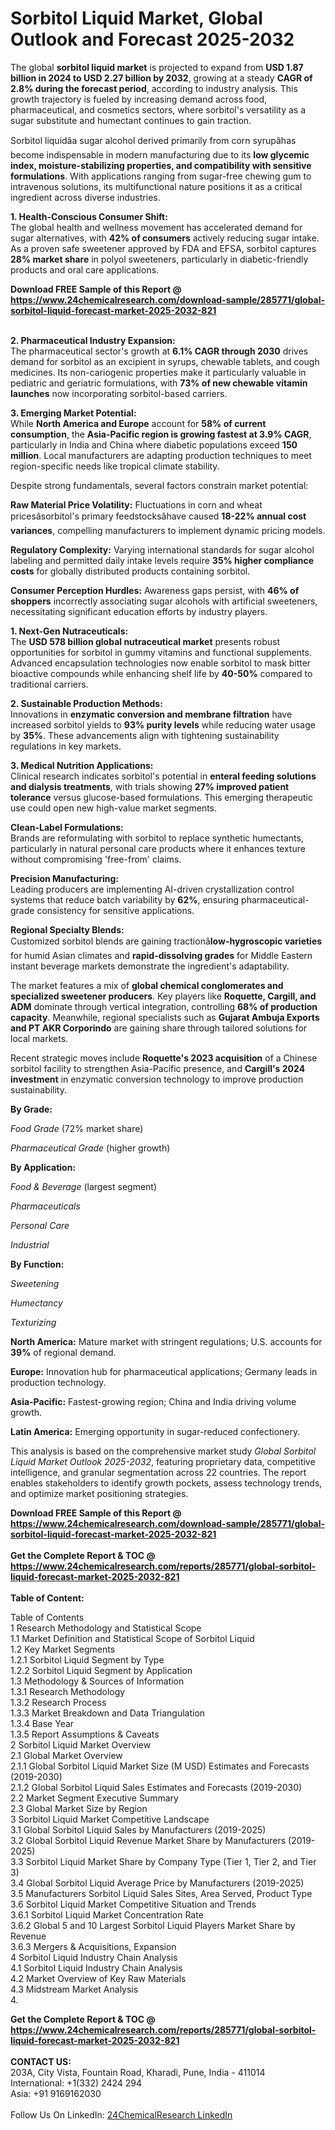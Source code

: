 <h1>Sorbitol Liquid Market, Global Outlook and Forecast 2025-2032</h1><p>The global <strong>sorbitol liquid market</strong> is projected to expand from <strong>USD 1.87 billion in 2024 to USD 2.27 billion by 2032</strong>, growing at a steady <strong>CAGR of 2.8% during the forecast period</strong>, according to industry analysis. This growth trajectory is fueled by increasing demand across food, pharmaceutical, and cosmetics sectors, where sorbitol's versatility as a sugar substitute and humectant continues to gain traction.</p><p>Sorbitol liquidâa sugar alcohol derived primarily from corn syrupâhas become indispensable in modern manufacturing due to its <strong>low glycemic index, moisture-stabilizing properties, and compatibility with sensitive formulations</strong>. With applications ranging from sugar-free chewing gum to intravenous solutions, its multifunctional nature positions it as a critical ingredient across diverse industries.</p><p><strong>1. Health-Conscious Consumer Shift:</strong><br>
The global health and wellness movement has accelerated demand for sugar alternatives, with <strong>42% of consumers</strong> actively reducing sugar intake. As a proven safe sweetener approved by FDA and EFSA, sorbitol captures <strong>28% market share</strong> in polyol sweeteners, particularly in diabetic-friendly products and oral care applications.</p><div><b>Download FREE Sample of this Report @ 
            <a href="https://www.24chemicalresearch.com/download-sample/285771/global-sorbitol-liquid-forecast-market-2025-2032-821">
            https://www.24chemicalresearch.com/download-sample/285771/global-sorbitol-liquid-forecast-market-2025-2032-821</a></b></div><br><p><strong>2. Pharmaceutical Industry Expansion:</strong><br>
The pharmaceutical sector's growth at <strong>6.1% CAGR through 2030</strong> drives demand for sorbitol as an excipient in syrups, chewable tablets, and cough medicines. Its non-cariogenic properties make it particularly valuable in pediatric and geriatric formulations, with <strong>73% of new chewable vitamin launches</strong> now incorporating sorbitol-based carriers.</p><p><strong>3. Emerging Market Potential:</strong><br>
While <strong>North America and Europe</strong> account for <strong>58% of current consumption</strong>, the <strong>Asia-Pacific region is growing fastest at 3.9% CAGR</strong>, particularly in India and China where diabetic populations exceed <strong>150 million</strong>. Local manufacturers are adapting production techniques to meet region-specific needs like tropical climate stability.</p><p>Despite strong fundamentals, several factors constrain market potential:</p><p><strong>Raw Material Price Volatility:</strong> Fluctuations in corn and wheat pricesâsorbitol's primary feedstocksâhave caused <strong>18-22% annual cost variances</strong>, compelling manufacturers to implement dynamic pricing models.</p><p><strong>Regulatory Complexity:</strong> Varying international standards for sugar alcohol labeling and permitted daily intake levels require <strong>35% higher compliance costs</strong> for globally distributed products containing sorbitol.</p><p><strong>Consumer Perception Hurdles:</strong> Awareness gaps persist, with <strong>46% of shoppers</strong> incorrectly associating sugar alcohols with artificial sweeteners, necessitating significant education efforts by industry players.</p><p><strong>1. Next-Gen Nutraceuticals:</strong><br>
The <strong>USD 578 billion global nutraceutical market</strong> presents robust opportunities for sorbitol in gummy vitamins and functional supplements. Advanced encapsulation technologies now enable sorbitol to mask bitter bioactive compounds while enhancing shelf life by <strong>40-50%</strong> compared to traditional carriers.</p><p><strong>2. Sustainable Production Methods:</strong><br>
Innovations in <strong>enzymatic conversion and membrane filtration</strong> have increased sorbitol yields to <strong>93% purity levels</strong> while reducing water usage by <strong>35%</strong>. These advancements align with tightening sustainability regulations in key markets.</p><p><strong>3. Medical Nutrition Applications:</strong><br>
Clinical research indicates sorbitol's potential in <strong>enteral feeding solutions and dialysis treatments</strong>, with trials showing <strong>27% improved patient tolerance</strong> versus glucose-based formulations. This emerging therapeutic use could open new high-value market segments.</p><p><strong>Clean-Label Formulations:</strong><br>
	Brands are reformulating with sorbitol to replace synthetic humectants, particularly in natural personal care products where it enhances texture without compromising 'free-from' claims.</p><p><strong>Precision Manufacturing:</strong><br>
	Leading producers are implementing AI-driven crystallization control systems that reduce batch variability by <strong>62%</strong>, ensuring pharmaceutical-grade consistency for sensitive applications.</p><p><strong>Regional Specialty Blends:</strong><br>
	Customized sorbitol blends are gaining tractionâ<strong>low-hygroscopic varieties</strong> for humid Asian climates and <strong>rapid-dissolving grades</strong> for Middle Eastern instant beverage markets demonstrate the ingredient's adaptability.</p><p>The market features a mix of <strong>global chemical conglomerates and specialized sweetener producers</strong>. Key players like <strong>Roquette, Cargill, and ADM</strong> dominate through vertical integration, controlling <strong>68% of production capacity</strong>. Meanwhile, regional specialists such as <strong>Gujarat Ambuja Exports and PT AKR Corporindo</strong> are gaining share through tailored solutions for local markets.</p><p>Recent strategic moves include <strong>Roquette's 2023 acquisition</strong> of a Chinese sorbitol facility to strengthen Asia-Pacific presence, and <strong>Cargill's 2024 investment</strong> in enzymatic conversion technology to improve production sustainability.</p><p><strong>By Grade:</strong></p><p><em>Food Grade</em> (72% market share)</p><p><em>Pharmaceutical Grade</em> (higher growth)</p><p><strong>By Application:</strong></p><p><em>Food &amp; Beverage</em> (largest segment)</p><p><em>Pharmaceuticals</em></p><p><em>Personal Care</em></p><p><em>Industrial</em></p><p><strong>By Function:</strong></p><p><em>Sweetening</em></p><p><em>Humectancy</em></p><p><em>Texturizing</em></p><p><strong>North America:</strong> Mature market with stringent regulations; U.S. accounts for <strong>39%</strong> of regional demand.</p><p><strong>Europe:</strong> Innovation hub for pharmaceutical applications; Germany leads in production technology.</p><p><strong>Asia-Pacific:</strong> Fastest-growing region; China and India driving volume growth.</p><p><strong>Latin America:</strong> Emerging opportunity in sugar-reduced confectionery.</p><p>This analysis is based on the comprehensive market study <em>Global Sorbitol Liquid Market Outlook 2025-2032</em>, featuring proprietary data, competitive intelligence, and granular segmentation across 22 countries. The report enables stakeholders to identify growth pockets, assess technology trends, and optimize market positioning strategies.</p><div><b>Download FREE Sample of this Report @ 
            <a href="https://www.24chemicalresearch.com/download-sample/285771/global-sorbitol-liquid-forecast-market-2025-2032-821">
            https://www.24chemicalresearch.com/download-sample/285771/global-sorbitol-liquid-forecast-market-2025-2032-821</a></b></div><br><div><b>Get the Complete Report & TOC @ 
            <a href="https://www.24chemicalresearch.com/reports/285771/global-sorbitol-liquid-forecast-market-2025-2032-821">
            https://www.24chemicalresearch.com/reports/285771/global-sorbitol-liquid-forecast-market-2025-2032-821</a></b></div><br>
            <b>Table of Content:</b><p>Table of Contents<br />
1 Research Methodology and Statistical Scope<br />
1.1 Market Definition and Statistical Scope of Sorbitol Liquid<br />
1.2 Key Market Segments<br />
1.2.1 Sorbitol Liquid Segment by Type<br />
1.2.2 Sorbitol Liquid Segment by Application<br />
1.3 Methodology & Sources of Information<br />
1.3.1 Research Methodology<br />
1.3.2 Research Process<br />
1.3.3 Market Breakdown and Data Triangulation<br />
1.3.4 Base Year<br />
1.3.5 Report Assumptions & Caveats<br />
2 Sorbitol Liquid Market Overview<br />
2.1 Global Market Overview<br />
2.1.1 Global Sorbitol Liquid Market Size (M USD) Estimates and Forecasts (2019-2030)<br />
2.1.2 Global Sorbitol Liquid Sales Estimates and Forecasts (2019-2030)<br />
2.2 Market Segment Executive Summary<br />
2.3 Global Market Size by Region<br />
3 Sorbitol Liquid Market Competitive Landscape<br />
3.1 Global Sorbitol Liquid Sales by Manufacturers (2019-2025)<br />
3.2 Global Sorbitol Liquid Revenue Market Share by Manufacturers (2019-2025)<br />
3.3 Sorbitol Liquid Market Share by Company Type (Tier 1, Tier 2, and Tier 3)<br />
3.4 Global Sorbitol Liquid Average Price by Manufacturers (2019-2025)<br />
3.5 Manufacturers Sorbitol Liquid Sales Sites, Area Served, Product Type<br />
3.6 Sorbitol Liquid Market Competitive Situation and Trends<br />
3.6.1 Sorbitol Liquid Market Concentration Rate<br />
3.6.2 Global 5 and 10 Largest Sorbitol Liquid Players Market Share by Revenue<br />
3.6.3 Mergers & Acquisitions, Expansion<br />
4 Sorbitol Liquid Industry Chain Analysis<br />
4.1 Sorbitol Liquid Industry Chain Analysis<br />
4.2 Market Overview of Key Raw Materials<br />
4.3 Midstream Market Analysis<br />
4.</p><div><b>Get the Complete Report & TOC @ 
            <a href="https://www.24chemicalresearch.com/reports/285771/global-sorbitol-liquid-forecast-market-2025-2032-821">
            https://www.24chemicalresearch.com/reports/285771/global-sorbitol-liquid-forecast-market-2025-2032-821</a></b></div><br><b>CONTACT US:</b><br>
            203A, City Vista, Fountain Road, Kharadi, Pune, India - 411014<br>
            International: +1(332) 2424 294<br>
            Asia: +91 9169162030 <br><br>
            Follow Us On LinkedIn: <a href="https://www.linkedin.com/company/24chemicalresearch/">24ChemicalResearch LinkedIn</a>